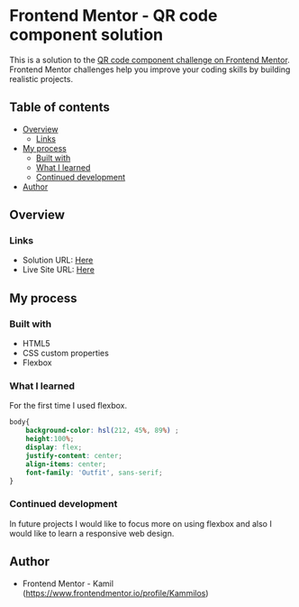 # Frontend Mentor - QR code component solution

This is a solution to the [QR code component challenge on Frontend Mentor](https://www.frontendmentor.io/challenges/qr-code-component-iux_sIO_H). Frontend Mentor challenges help you improve your coding skills by building realistic projects.

## Table of contents

- [Overview](#overview)
  - [Links](#links)
- [My process](#my-process)
  - [Built with](#built-with)
  - [What I learned](#what-i-learned)
  - [Continued development](#continued-development)
- [Author](#author)

## Overview

### Links

- Solution URL: [Here](https://www.frontendmentor.io/solutions/qr-code-component-using-html-and-css-URQKF1V9u)
- Live Site URL: [Here](https://kammilos.github.io/QR-code-component/)

## My process

### Built with

- HTML5
- CSS custom properties
- Flexbox

### What I learned

For the first time I used flexbox.

```css
body{
    background-color: hsl(212, 45%, 89%) ;
    height:100%;
    display: flex;
    justify-content: center;
    align-items: center;
    font-family: 'Outfit', sans-serif;
}
```

### Continued development

In future projects I would like to focus more on using flexbox and also I would like to learn a responsive web design.

## Author

- Frontend Mentor - Kamil (https://www.frontendmentor.io/profile/Kammilos)
